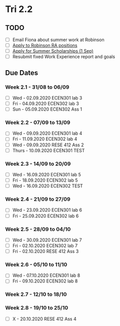 # Tri 2.2

## TODO

- [ ] Email Fiona about summer work at Robinson
- [ ] [Apply to Robinson RA positions](https://careerhub.vuw.ac.nz/students/jobs/detail/2193926)
- [ ] [Apply for Summer Scholarships (1$^{\mathrm{}}$ Sep)](https://www.wgtn.ac.nz/scholarships/types-of-scholarships/summer-research)
- [ ] Resubmit fixed Work Experience report and goals

## Due Dates


### Week 2.1 - 31/08 to 06/09

- [ ] Wed - 02.09.2020 ECEN301 lab 3
- [ ] Fri - 04.09.2020 ECEN302 lab 3
- [ ] Sun - 05.09.2020 ECEN302 Ass 1

### Week 2.2 - 07/09 to 13/09

- [ ] Wed - 09.09.2020 ECEN301 lab 4
- [ ] Fri - 11.09.2020 ECEN302 lab 4
- [ ] Wed - 09.09.2020 RESE 412 Ass 2
- [ ] Thurs - 10.09.2020 ECEN301 TEST

### Week 2.3 - 14/09 to 20/09

- [ ] Wed - 16.09.2020 ECEN301 lab 5
- [ ] Fri - 18.09.2020 ECEN302 lab 5
- [ ] Wed - 16.09.2020 ECEN302 TEST

### Week 2.4 - 21/09 to 27/09

- [ ] Wed - 23.09.2020 ECEN301 lab 6
- [ ] Fri - 25.09.2020 ECEN302 lab 6

### Week 2.5 - 28/09 to 04/10

- [ ] Wed - 30.09.2020 ECEN301 lab 7
- [ ] Fri - 02.10.2020 ECEN302 lab 7
- [ ] Fri - 02.10.2020 RESE 412 Ass 3

### Week 2.6 - 05/10 to 11/10

- [ ] Wed - 07.10.2020 ECEN301 lab 8
- [ ] Fri - 09.10.2020 ECEN302 lab 8

### Week 2.7 - 12/10 to 18/10

### Week 2.8 - 19/10 to 25/10

- [ ] X - 20.10.2020 RESE 412 Ass 4
